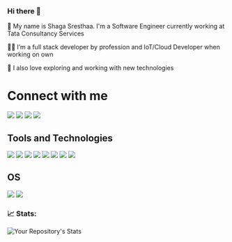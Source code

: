 ### Hi there 👋

🧍 My name is Shaga Sresthaa. I'm a Software Engineer currently working at Tata Consultancy Services

👨‍💻 I’m a full stack developer by profession and IoT/Cloud Developer when working on own

🔭 I also love exploring and working with new technologies 

# Connect with me 

<a href="mailto:shagasresthaa@gmail.com"><img src="https://img.shields.io/badge/Gmail-D14836?style=for-the-badge&logo=gmail&logoColor=white"></a> 
<a href="https://www.linkedin.com/in/shaga-sresthaa-a5329b154/"><img src="https://img.shields.io/badge/LinkedIn-0077B5?style=for-the-badge&logo=linkedin&logoColor=white"></a> 
<a href="https://www.sresthaa.com"><img src="https://img.shields.io/badge/RSS-FFA500?style=for-the-badge&logo=rss&logoColor=white"></img></a>
<a href="https://twitter.com/ShagaSresthaa"><img src="https://img.shields.io/badge/Twitter-1DA1F2?style=for-the-badge&logo=twitter&logoColor=white"></img></a>

## Tools and Technologies

<a><img src="https://img.shields.io/badge/C-00599C?style=for-the-badge&logo=c&logoColor=white"></img></a>
<a><img src="https://img.shields.io/badge/Python-14354C?style=for-the-badge&logo=python&logoColor=white"></img></a>
<a><img src="https://img.shields.io/badge/Shell_Script-121011?style=for-the-badge&logo=gnu-bash&logoColor=white"></img></a>
<a><img src="https://img.shields.io/badge/Django-092E20?style=for-the-badge&logo=django&logoColor=white"></img></a>
<a><img src="https://img.shields.io/badge/Flask-000000?style=for-the-badge&logo=flask&logoColor=white"></img></a>
<a><img src="https://img.shields.io/badge/PostgreSQL-316192?style=for-the-badge&logo=postgresql&logoColor=white"></img></a>
<a><img src="https://img.shields.io/badge/Heroku-430098?style=for-the-badge&logo=heroku&logoColor=white"></img></a>
<a><img src="https://img.shields.io/badge/Amazon_AWS-232F3E?style=for-the-badge&logo=amazon-aws&logoColor=white"></img></a>

## OS
<a><img src="https://img.shields.io/badge/Arch_Linux-1793D1?style=for-the-badge&logo=arch-linux&logoColor=white"></img></a>
<a><img src="https://img.shields.io/badge/Windows-0078D6?style=for-the-badge&logo=windows&logoColor=white"></img></a>

### 📈 Stats:

![Your Repository's Stats](https://github-readme-stats.vercel.app/api/top-langs/?username=Shagasresthaa&langs_count=9&theme=github_dark) 
<!--&nbsp; &nbsp; &nbsp; &nbsp; &nbsp; &nbsp; &nbsp; &nbsp;
![Your Repository’s Stats](https://github-readme-stats.vercel.app/api?username=Shagasresthaa&show_icons=true)-->

